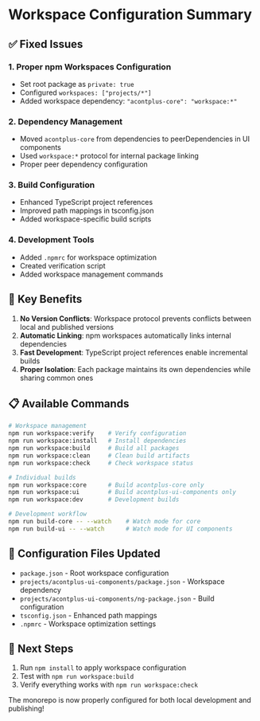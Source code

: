 # Workspace Configuration Summary

## ✅ Fixed Issues

### 1. **Proper npm Workspaces Configuration**

- Set root package as `private: true`
- Configured `workspaces: ["projects/*"]`
- Added workspace dependency: `"acontplus-core": "workspace:*"`

### 2. **Dependency Management**

- Moved `acontplus-core` from dependencies to peerDependencies in UI components
- Used `workspace:*` protocol for internal package linking
- Proper peer dependency configuration

### 3. **Build Configuration**

- Enhanced TypeScript project references
- Improved path mappings in tsconfig.json
- Added workspace-specific build scripts

### 4. **Development Tools**

- Added `.npmrc` for workspace optimization
- Created verification script
- Added workspace management commands

## 🚀 Key Benefits

1. **No Version Conflicts**: Workspace protocol prevents conflicts between local
   and published versions
2. **Automatic Linking**: npm workspaces automatically links internal
   dependencies
3. **Fast Development**: TypeScript project references enable incremental builds
4. **Proper Isolation**: Each package maintains its own dependencies while
   sharing common ones

## 📋 Available Commands

```bash
# Workspace management
npm run workspace:verify    # Verify configuration
npm run workspace:install   # Install dependencies
npm run workspace:build     # Build all packages
npm run workspace:clean     # Clean build artifacts
npm run workspace:check     # Check workspace status

# Individual builds
npm run workspace:core      # Build acontplus-core only
npm run workspace:ui        # Build acontplus-ui-components only
npm run workspace:dev       # Development builds

# Development workflow
npm run build-core -- --watch    # Watch mode for core
npm run build-ui -- --watch      # Watch mode for UI components
```

## 🔧 Configuration Files Updated

- `package.json` - Root workspace configuration
- `projects/acontplus-ui-components/package.json` - Workspace dependency
- `projects/acontplus-ui-components/ng-package.json` - Build configuration
- `tsconfig.json` - Enhanced path mappings
- `.npmrc` - Workspace optimization settings

## 🎯 Next Steps

1. Run `npm install` to apply workspace configuration
2. Test with `npm run workspace:build`
3. Verify everything works with `npm run workspace:check`

The monorepo is now properly configured for both local development and
publishing!
